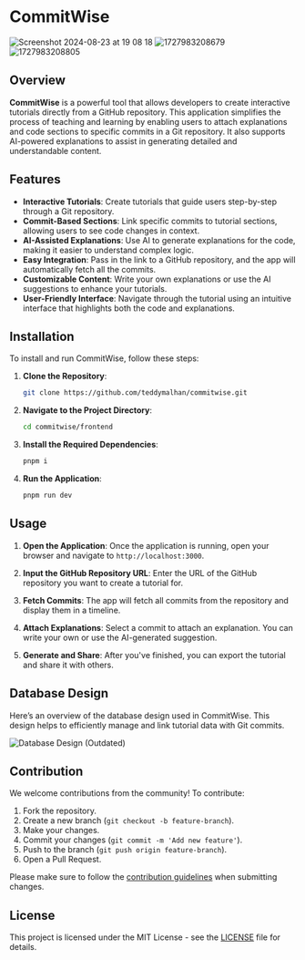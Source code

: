 # CommitWise

![Screenshot 2024-08-23 at 19 08 18](https://github.com/user-attachments/assets/7e56b840-77d4-49d4-ab64-80357ae4f8da)
![1727983208679](https://github.com/user-attachments/assets/e60347f8-543e-465c-b863-fe617cb0181d)
![1727983208805](https://github.com/user-attachments/assets/1194ca0a-89a3-4378-9aaf-bbfceedee51f)

## Overview

**CommitWise** is a powerful tool that allows developers to create interactive tutorials directly from a GitHub repository. This application simplifies the process of teaching and learning by enabling users to attach explanations and code sections to specific commits in a Git repository. It also supports AI-powered explanations to assist in generating detailed and understandable content.

## Features

- **Interactive Tutorials**: Create tutorials that guide users step-by-step through a Git repository.
- **Commit-Based Sections**: Link specific commits to tutorial sections, allowing users to see code changes in context.
- **AI-Assisted Explanations**: Use AI to generate explanations for the code, making it easier to understand complex logic.
- **Easy Integration**: Pass in the link to a GitHub repository, and the app will automatically fetch all the commits.
- **Customizable Content**: Write your own explanations or use the AI suggestions to enhance your tutorials.
- **User-Friendly Interface**: Navigate through the tutorial using an intuitive interface that highlights both the code and explanations.

## Installation

To install and run CommitWise, follow these steps:

1. **Clone the Repository**:
   ```bash
   git clone https://github.com/teddymalhan/commitwise.git
   ```
2. **Navigate to the Project Directory**:

   ```bash
   cd commitwise/frontend
   ```

3. **Install the Required Dependencies**:

   ```bash
   pnpm i
   ```

4. **Run the Application**:
   ```bash
   pnpm run dev
   ```

## Usage

1. **Open the Application**:
   Once the application is running, open your browser and navigate to `http://localhost:3000`.

2. **Input the GitHub Repository URL**:
   Enter the URL of the GitHub repository you want to create a tutorial for.

3. **Fetch Commits**:
   The app will fetch all commits from the repository and display them in a timeline.

4. **Attach Explanations**:
   Select a commit to attach an explanation. You can write your own or use the AI-generated suggestion.

5. **Generate and Share**:
   After you've finished, you can export the tutorial and share it with others.

## Database Design

Here’s an overview of the database design used in CommitWise. This design helps to efficiently manage and link tutorial data with Git commits.

![Database Design (Outdated)](https://github.com/user-attachments/assets/f32f4af4-fa04-4b99-a788-4bf5511f806c)

## Contribution

We welcome contributions from the community! To contribute:

1. Fork the repository.
2. Create a new branch (`git checkout -b feature-branch`).
3. Make your changes.
4. Commit your changes (`git commit -m 'Add new feature'`).
5. Push to the branch (`git push origin feature-branch`).
6. Open a Pull Request.

Please make sure to follow the [contribution guidelines](CONTRIBUTING.md) when submitting changes.

## License

This project is licensed under the MIT License - see the [LICENSE](LICENSE) file for details.
